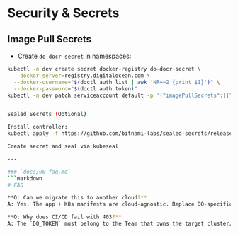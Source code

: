 # Security & Secrets

## Image Pull Secrets
- Create `do-docr-secret` in namespaces:
```bash
kubectl -n dev create secret docker-registry do-docr-secret \
  --docker-server=registry.digitalocean.com \
  --docker-username="$(doctl auth list | awk 'NR==2 {print $1}')" \
  --docker-password="$(doctl auth token)"
kubectl -n dev patch serviceaccount default -p '{"imagePullSecrets":[{"name":"do-docr-secret"}]}'


Sealed Secrets (Optional)

Install controller:
kubectl apply -f https://github.com/bitnami-labs/sealed-secrets/releases/latest/download/controller.yaml

Create secret and seal via kubeseal

---

### `docs/90-faq.md`
```markdown
# FAQ

**Q: Can we migrate this to another cloud?**  
A: Yes. The app + K8s manifests are cloud-agnostic. Replace DO-specific pieces (e.g., DOCR auth, DO LoadBalancer) with equivalents (ECR/GCR/ACR, LBs). Ingress and HPA remain standard.

**Q: Why does CI/CD fail with 403?**  
A: The `DO_TOKEN` must belong to the Team that owns the target cluster/registry. Confirm with `doctl account get` in Actions logs.
